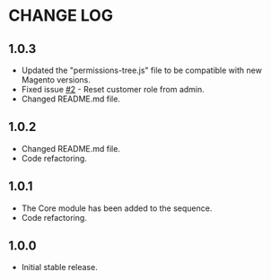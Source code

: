 # CHANGE LOG

## 1.0.3

- Updated the "permissions-tree.js" file to be compatible with new Magento versions.
- Fixed issue [#2](https://github.com/di-zed/m2-front-acl/issues/2) - Reset customer role from admin.
- Changed README.md file.

## 1.0.2

- Changed README.md file.
- Code refactoring.

## 1.0.1

- The Core module has been added to the sequence.
- Code refactoring.

## 1.0.0

- Initial stable release.
